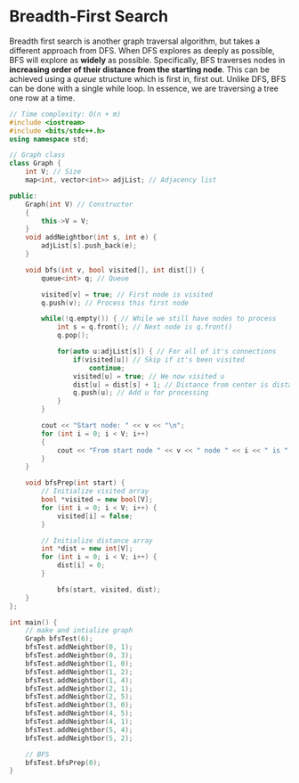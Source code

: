 # Breadth-First Search
Breadth first search is another graph traversal algorithm, but takes a different approach from DFS. When DFS explores as deeply as possible, BFS will explore as **widely** as possible. Specifically, BFS traverses nodes in **increasing order of their distance from the starting node**. This can be achieved using a *queue* structure which is first in, first out. Unlike DFS, BFS can be done with a single while loop. In essence, we are traversing a tree one row at a time.

```cpp
// Time complexity: O(n + m)
#include <iostream>
#include <bits/stdc++.h>
using namespace std;

// Graph class
class Graph {
    int V; // Size
    map<int, vector<int>> adjList; // Adjacency list

public:
    Graph(int V) // Constructor
    {
        this->V = V;
    }
    void addNeightbor(int s, int e) {
        adjList[s].push_back(e);
    }

    void bfs(int v, bool visited[], int dist[]) {
        queue<int> q; // Queue

        visited[v] = true; // First node is visited
        q.push(v); // Process this first node

        while(!q.empty()) { // While we still have nodes to process
            int s = q.front(); // Next node is q.front()
            q.pop();

            for(auto u:adjList[s]) { // For all of it's connections
                if(visited[u]) // Skip if it's been visited
                    continue;
                visited[u] = true; // We now visited u
                dist[u] = dist[s] + 1; // Distance from center is distance from s + 1
                q.push(u); // Add u for processing
            }
        }

        cout << "Start node: " << v << "\n";
        for (int i = 0; i < V; i++)
        {
            cout << "From start node " << v << " node " << i << " is " << dist[i] << " steps away\n";
        }
    }

    void bfsPrep(int start) {
        // Initialize visited array
        bool *visited = new bool[V];
        for (int i = 0; i < V; i++) {
            visited[i] = false;
        }

        // Initialize distance array
        int *dist = new int[V];
        for (int i = 0; i < V; i++) {
            dist[i] = 0;
        }

            bfs(start, visited, dist);
    }
};

int main() {
    // make and intialize graph
    Graph bfsTest(6);
    bfsTest.addNeightbor(0, 1);
    bfsTest.addNeightbor(0, 3);
    bfsTest.addNeightbor(1, 0);
    bfsTest.addNeightbor(1, 2);
    bfsTest.addNeightbor(1, 4);
    bfsTest.addNeightbor(2, 1);
    bfsTest.addNeightbor(2, 5);
    bfsTest.addNeightbor(3, 0);
    bfsTest.addNeightbor(4, 5);
    bfsTest.addNeightbor(4, 1);
    bfsTest.addNeightbor(5, 4);
    bfsTest.addNeightbor(5, 2);

    // BFS
    bfsTest.bfsPrep(0);
}
```